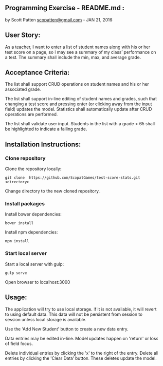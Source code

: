 ## Programming Exercise - README.md :

by Scott Patten scopatten@gmail.com - JAN 21, 2016

## User Story:
As a teacher, I want to enter a list of student names along with his or her test score on a page, so I may see a summary of my class’ performance on a test. The summary shall include the min, max, and average grade.

## Acceptance Criteria:
The list shall support CRUD operations on student names and his or her associated grade.

The list shall support in-line editing of student names and grades, such that changing a test score and pressing enter (or clicking away from the input field) updates the model. Statistics shall automatically update after CRUD operations are performed. 

The list shall validate user input. Students in the list with a grade < 65 shall be highlighted to indicate a failing grade. 

## Installation Instructions:
### Clone repository
Clone the repository locally: 

```git clone  https://github.com/ScopatGames/test-score-stats.git <directory>```

Change directory to the new cloned repository.

### Install packages
Install bower dependencies:

```bower install```

Install npm dependencies:

```npm install```

### Start local server
Start a local server with gulp:

```gulp serve```

Open browser to localhost:3000


## Usage:
The application will try to use local storage.  If it is not available, it will revert to using default data.  This data will not be persistent from session to session unless local storage is available.

Use the 'Add New Student' button to create a new data entry.

Data entries may be edited in-line.  Model updates happen on 'return' or loss of field focus.  

Delete individual entries by clicking the 'x' to the right of the entry.  Delete all entries by clicking the 'Clear Data' button.  These deletes update the model.  


